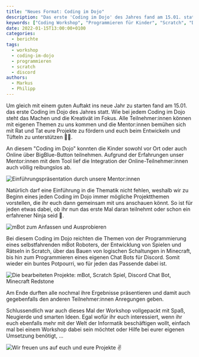 ```yaml
---
title: "Neues Format: Coding im Dojo"
description: "Das erste 'Coding im Dojo' des Jahres fand am 15.01. statt, mit kreativen Projekten und Unterstützung durch Mentoren vor Ort und online."
keywords: ["Coding Workshop", "Programmieren für Kinder", "Scratch", "Discord Chat Bot", "mBot Roboter", "Minecraft Schaltungen", "Online Coding", "Coding im Dojo"]
date: 2022-01-15T13:00:00+0100
categories:
  - berichte
tags:
  - workshop
  - coding-im-dojo
  - programmieren
  - scratch
  - discord
authors:
  - Markus
  - Philipp
---
```

Um gleich mit einem guten Auftakt ins neue Jahr zu starten fand am 15.01. das erste Coding im Dojo des Jahres statt. Wie bei jedem Coding im Dojo steht das Machen und die Kreativät im Fokus. Alle Teilnehmer:innen können mit eigenen Themen zu uns kommen und die Mentor:innen bemühen sich mit Rat und Tat eure Projekte zu fördern und euch beim Entwickeln und Tüfteln zu unterstützen 🧑‍🏫.

An diesem "Coding im Dojo" konnten die Kinder sowohl vor Ort oder auch Online über BigBlue-Button teilnehmen.
Aufgrund der Erfahrungen unser Mentor:innen mit dem Tool lief die Integration der Online-Teilnehmer:innen auch völlig reibungslos ab.

![](/images/cms/coding_im_dojo_22_01_15_mentor_innen.gif "Einführungspräsentation durch unsere Mentor:innen")

Natürlich darf eine Einführung in die Thematik nicht fehlen, weshalb wir zu Beginn eines jeden Coding im Dojo immer mögliche Projektthemen vorstellen, die ihr euch dann gemeinsam mit uns anschauen könnt. So ist für jeden etwas dabei, ob ihr nun das erste Mal daran teilnehmt oder schon ein erfahrener Ninja seid 🥷.

![](/images/cms/coding_im_dojo_22_01_15_mbot.png "mBot zum Anfassen und Ausprobieren")

Bei diesem Coding im Dojo reichten die Themen von der Programmierung eines selbstfahrenden mBot Roboters, der Entwicklung von Spielen und Rätseln in Scratch, über das Bauen von logischen Schaltungen in Minecraft, bis hin zum Programmieren eines eigenen Chat Bots für Discord. Somit wieder ein buntes Potpourri, wo für jeden das Passende dabei ist.

![](/images/cms/coding_im_dojo_22_01_15_projects.png "Die bearbeiteten Projekte: mBot, Scratch Spiel, Discord Chat Bot, Minecraft Redstone")

Am Ende durften alle nochmal ihre Ergebnisse präsentieren und damit auch gegebenfalls den anderen Teilnehmer:innen Anregungen geben.

Schlussendlich war auch dieses Mal der Workshop vollgepackt mit Spaß, Neugierde und smarten Ideen. Egal wofür ihr euch interessiert, wenn ihr euch ebenfalls mehr mit der Welt der Informatik beschäftigen wollt, einfach mal bei einem Workshop dabei sein möchtet oder Hilfe bei eurer eigenen Umsetzung benötigt, ...

![](/images/cms/coding_im_dojo_22_01_15_fenja.png "Wir freuen uns auf euch und eure Projekte ✌️")
